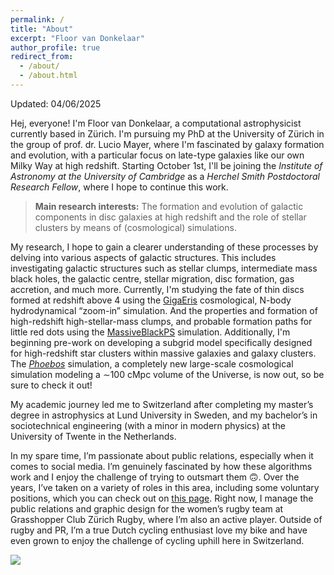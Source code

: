 ```yaml
---
permalink: /
title: "About"
excerpt: "Floor van Donkelaar"
author_profile: true
redirect_from: 
  - /about/
  - /about.html
---
```


Updated: 04/06/2025

Hej, everyone! I'm Floor van Donkelaar, a computational astrophysicist currently based in Zürich. I'm pursuing my PhD at the University of Zürich in the group of prof. dr. Lucio Mayer, where I'm fascinated by galaxy formation and evolution, with a particular focus on late-type galaxies like our own Milky Way at high redshift. Starting October 1st, I'll be joining the *Institute of Astronomy at the University of Cambridge* as a *Herchel Smith Postdoctoral Research Fellow*, where I hope to continue this work.

> **Main research interests:** The formation and evolution of galactic components in disc galaxies at high redshift and the role of stellar clusters by means of (cosmological) simulations.

My research, I hope to gain a clearer understanding of these processes by delving into various aspects of galactic structures. This includes investigating galactic structures such as stellar clumps, intermediate mass black holes, the galactic centre, stellar migration, disc formation, gas accretion, and much more. Currently, I'm studying the fate of thin discs formed at redshift above 4 using the <a href="https://ui.adsabs.harvard.edu/abs/2022ApJ...928..106T/abstract">GigaEris</a> cosmological, N-body hydrodynamical “zoom-in” simulation. And the properties and formation of high-redshift high-stellar-mass clumps, and probable formation paths for little red dots using the <a href="https://ui.adsabs.harvard.edu/abs/2024ApJ...961...76M/abstract">MassiveBlackPS</a> simulation. Additionally, I'm beginning pre-work on developing a subgrid model specifically designed for high-redshift star clusters within massive galaxies and galaxy clusters. The <a href="https://ui.adsabs.harvard.edu/abs/2025arXiv250704927V/abstract">*Phoebos*</a> simulation, a completely new large-scale cosmological simulation modeling a ∼100 cMpc volume of the Universe, is now out, so be sure to check it out!

My academic journey led me to Switzerland after completing my master’s degree in astrophysics at Lund University in Sweden, and my bachelor’s in sociotechnical engineering (with a minor in modern physics) at the University of Twente in the Netherlands.

In my spare time, I’m passionate about public relations, especially when it comes to social media. I’m genuinely fascinated by how these algorithms work and I enjoy the challenge of trying to outsmart them 🙃. Over the years, I’ve taken on a variety of roles in this area, including some voluntary positions, which you can check out on <a href="https://fvandonkelaar.github.io/outreach/">this page</a>. Right now, I manage the public relations and graphic design for the women’s rugby team at Grasshopper Club Zürich Rugby, where I’m also an active player. Outside of rugby and PR, I’m a true Dutch cycling enthusiast  love my bike and have even grown to enjoy the challenge of cycling uphill here in Switzerland.








<a href='https://clustrmaps.com/site/1c2sa'  title='Visit tracker'><img src='//clustrmaps.com/map_v2.png?cl=080808&w=70&t=n&d=fZhlBZht2UR-Usy_uw0YQSTRlWH-kF9RwWJ-jAIACYc&co=ffffff&ct=808080'/></a>
